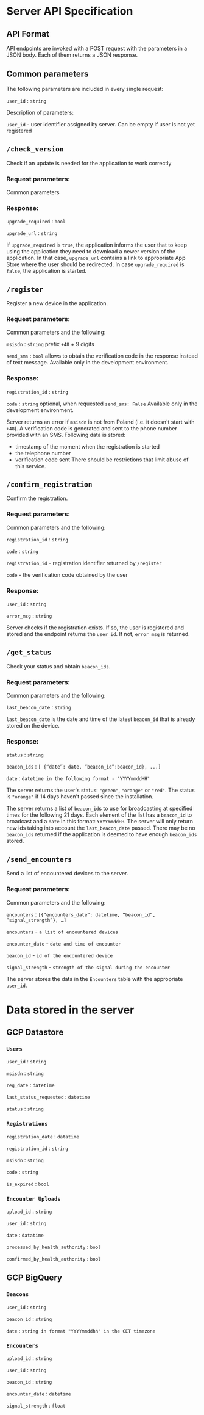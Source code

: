 # Server API Specification
<!-- translated originally by github.com/zuzia-kru -->
## API Format

API endpoints are invoked with a POST request with the parameters in a JSON body. Each of them returns a JSON response.

## Common parameters
The following parameters are included in every single request:

`user_id` : `string`

Description of parameters:

`user_id` - user identifier assigned by server. Can be empty if user is not yet registered

## `/check_version`

Check if an update is needed for the application to work correctly

### Request parameters:
Common parameters

### Response:

`upgrade_required` : `bool`

`upgrade_url` : `string`

If `upgrade_required` is `true`, the application informs the user that to keep using the application they need to download a newer version of the application. In that case, `upgrade_url` contains a link to appropriate App Store where the user should be redirected.
In case `upgrade_required` is `false`, the application is started.

## `/register`

Register a new device in the application.

### Request parameters:
Common parameters and the following:

`msisdn` : `string`  prefix `+48` + 9 digits

`send_sms` : `bool` allows to obtain the verification code in the response instead of text message. Available only in the development environment.

### Response:
`registration_id` : `string`

`code` : `string` optional, when requested `send_sms: False` Available only in the development environment.

Server returns an error if `msisdn` is not from Poland (i.e. it doesn't start with `+48`).
A verification code is generated and sent to the phone number provided with an SMS.
Following data is stored:
- timestamp of the moment when the registration is started
- the telephone number
- verification code sent
There should be restrictions that limit abuse of this service.

## `/confirm_registration`

Confirm the registration.

### Request parameters:
Common parameters and the following:

`registration_id` : `string`

`code` : `string`

`registration_id` - registration identifier returned by `/register`

`code` - the verification code obtained by the user

### Response:

`user_id` : `string`

`error_msg` : `string`

Server checks if the registration exists. If so, the user is registered and stored and the endpoint returns the `user_id`. If not, `error_msg` is returned.

## `/get_status`

Check your status and obtain `beacon_ids`.

### Request parameters:
Common parameters and the following:

`last_beacon_date` : `string`

`last_beacon_date` is the date and time of the latest `beacon_id` that is already stored on the device.

### Response:

`status` : `string`

`beacon_ids` : `[ {“date”: date, “beacon_id”:beacon_id}, ...]`

`date` : `datetime in the following format - "YYYYmmddHH"`

The server returns the user's status: `"green"`, `"orange"` or `"red"`. The status is `"orange"` if 14 days haven't passed since the installation.

The server returns a list of `beacon_id`s to use for broadcasting at specified times for the following 21 days. Each element of the list has a `beacon_id` to broadcast and a `date` in this format: `YYYYmmddHH`. The server will only return new ids taking into account the `last_beacon_date` passed. There may be no `beacon_ids` returned if the application is deemed to have enough `beacon_ids` stored.

## `/send_encounters`

Send a list of encountered devices to the server.

### Request parameters:
Common parameters and the following:

`encounters` : `[{“encounters_date”: datetime, “beacon_id”, “signal_strength”}, …]`

`encounters` - `a list of encountered devices`


`encounter_date` - `date and time of encounter`

`beacon_id` - `id of the encountered device`

`signal_strength` - `strength of the signal during the encounter`

The server stores the data in the `Encounters` table with the appropriate `user_id`.

# Data stored in the server

## GCP Datastore

### `Users`

`user_id` : `string`

`msisdn` : `string`

`reg_date` : `datetime`

`last_status_requested` : `datetime`

`status` : `string`


### `Registrations`
`registration_date` : `datatime`

`registration_id` : `string`

`msisdn` : `string`

`code` : `string`

`is_expired` : `bool`


### `Encounter Uploads`

`upload_id` : `string`

`user_id` : `string`

`date` : `datatime`

`processed_by_health_authority` : `bool`

`confirmed_by_health_authority` : `bool`

## GCP BigQuery

### `Beacons`

`user_id` : `string`

`beacon_id` : `string`

`date` : `string in format "YYYYmmddhh" in the CET timezone`

### `Encounters`

`upload_id` : `string`

`user_id` : `string`

`beacon_id` : `string`

`encounter_date` : `datetime`

`signal_strength` : `float`
